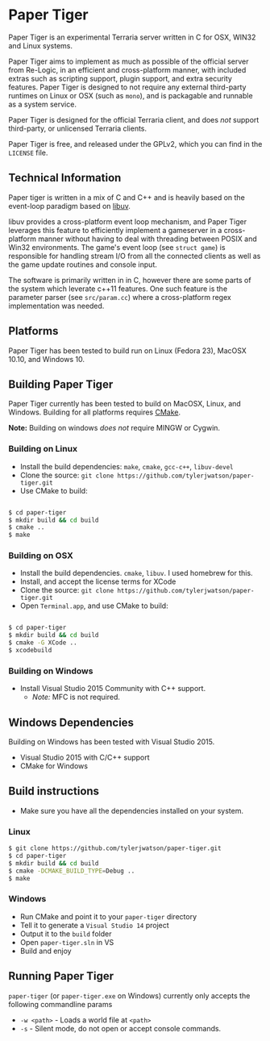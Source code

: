 # Paper Tiger 

Paper Tiger is an experimental Terraria server written in C for OSX, WIN32 and Linux systems.

Paper Tiger aims to implement as much as possible of the official server from Re-Logic, in an efficient and cross-platform manner, with included extras such as scripting support, plugin support, and extra security features.  Paper Tiger is designed to not require any external third-party runtimes on Linux or OSX (such as `mono`), and is packagable and runnable as a system service.

Paper Tiger is designed for the official Terraria client, and does _not_ support third-party, or unlicensed Terraria clients.

Paper Tiger is free, and released under the GPLv2, which you can find in the `LICENSE` file.

## Technical Information

Paper tiger is written in a mix of C and C++ and is heavily based on the event-loop paradigm based on [libuv](https://github.com/libuv/libuv).  

libuv provides a cross-platform event loop mechanism, and Paper Tiger leverages this feature to efficiently implement a gameserver in a cross-platform manner without having to deal with threading between POSIX and Win32 environments.  The game's event loop (see `struct game`) is responsible for handling stream I/O from all the connected clients as well as the game update routines and console input.

The software is primarily written in in C, however there are some parts of the system which leverate c++11 features. One such feature is the parameter parser (see `src/param.cc`) where a cross-platform regex implementation was needed. 

## Platforms

Paper Tiger has been tested to build run on Linux (Fedora 23), MacOSX 10.10, and Windows 10. 

## Building Paper Tiger

Paper Tiger currently has been tested to build on MacOSX, Linux, and Windows.  Building for all platforms requires [CMake](https://cmake.org/).

**Note:** Building on windows _does not_ require MINGW or Cygwin.

### Building on Linux

* Install the build dependencies: `make`, `cmake`, `gcc-c++`, `libuv-devel`
* Clone the source: `git clone https://github.com/tylerjwatson/paper-tiger.git`
* Use CMake to build:

```bash

$ cd paper-tiger
$ mkdir build && cd build
$ cmake ..
$ make

```

### Building on OSX

* Install the build dependencies. `cmake`, `libuv`.  I used homebrew for this.
* Install, and accept the license terms for XCode
* Clone the source: `git clone https://github.com/tylerjwatson/paper-tiger.git`
* Open `Terminal.app`, and use CMake to build:

```bash

$ cd paper-tiger
$ mkdir build && cd build
$ cmake -G XCode ..
$ xcodebuild

```

### Building on Windows

* Install Visual Studio 2015 Community with C++ support.
  * _Note:_ MFC is not required.


## Windows Dependencies

Building on Windows has been tested with Visual Studio 2015.

* Visual Studio 2015 with C/C++ support
* CMake for Windows

## Build instructions

* Make sure you have all the dependencies installed on your system.

### Linux

```bash
$ git clone https://github.com/tylerjwatson/paper-tiger.git
$ cd paper-tiger
$ mkdir build && cd build
$ cmake -DCMAKE_BUILD_TYPE=Debug ..
$ make
```

### Windows

* Run CMake and point it to your `paper-tiger` directory
* Tell it to generate a `Visual Studio 14` project
* Output it to the `build` folder
* Open `paper-tiger.sln` in VS
* Build and enjoy

## Running Paper Tiger

`paper-tiger` (or `paper-tiger.exe` on Windows) currently only accepts the following commandline params

* `-w <path>` - Loads a world file at `<path>`
* `-s` - Silent mode, do not open or accept console commands.

